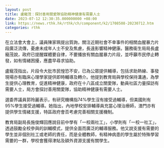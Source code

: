 ```yaml
---
layout: post
title: 盧寵茂：探討善用關愛隊協助精神健康有需要人士
date: 2023-07-12 12:30:35.000000000 +08:00
link: https://news.rthk.hk/rthk/ch/component/k2/1708508-20230712.htm
categories: rthk
---
```


在立法會大會上，議員陳家珮提出質詢，關注近期社會不幸事件的相關血腥暴力片段廣泛流傳，憂慮未成年人士不安及焦慮，長遠影響精神健康。醫務衞生局局長盧寵茂說，政府已提醒媒體要自律，不要播放有關血腥暴力片段，並呼籲市民停止轉發，如有情緒困擾，應盡早尋求協助。

盧寵茂指出，片段令大批市民惶恐不安，已為公眾提供輔導，包括求助熱線、事發現場亦有臨床心理學家提供即時輔導及轉介。他提到教育局與學校保持溝通，為學生提供心理教育，促進精神健康，政府在十八區成立關愛隊，動員社區力量探訪有需要人士，局方會探討善用關愛隊，協助精神健康有需要人士。

選委界議員郭玲麗表示，有研究機構指74%學生沒有接受過輔導，但美國則有95%學生接受過輔導。她指出，內地學校安排輔導員充當心理治療師，澳門亦有提供學生情緒支援，特區政府會否考慮完善相關支援機制。

教育局副局長施俊輝回應說目前中學有「一校兩社工」，小學則有「一校一社工」，透過鼓勵全校參與的訓輔模式，提供全面而廣泛的輔導服務。他又說支援有需要的學生並非個別社工或老師的責任，而是全體教師，有精神病患的學生屬於特殊學習需要的一群，學校會獲得津貼及額外資源支援有關學生。
